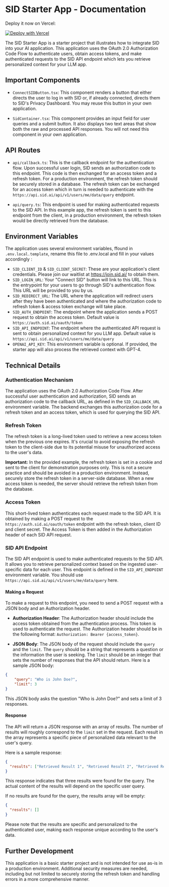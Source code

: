# SID Starter App - Documentation

Deploy it now on Vercel: 

[![Deploy with Vercel](https://vercel.com/button)](https://vercel.com/new/clone?repository-url=https%3A%2F%2Fgithub.com%2Fsidhq%2FSID%2Ftree%2Fmain%2Fexamples%2Fsid-starter&env=SID_CALLBACK_URL,SID_CLIENT_ID,SID_CLIENT_SECRET,SID_REDIRECT_URL,SID_AUTH_ENDPOINT,SID_API_ENDPOINT,OPENAI_API_KEY&envDescription=We%20walk%20you%20through%20integrating%20SID%20in%20your%20LLM%20app%2C%20apply%20on%20our%20waitlist%20here%3A%20https%3A%2F%2Fjoin.sid.ai%2F&envLink=https%3A%2F%2Fgithub.com%2Fsidhq%2FSID%2Fblob%2Fmain%2Fexamples%2Fsid-starter%2FREADME.md&project-name=sid-starter&repository-name=sid-starter&demo-title=SID%20Starter%20App&demo-description=A%20simple%20app%20to%20showcase%20how%20SID%20works.&demo-url=https%3A%2F%2Fsid-starter.demo.sid.ai%2F)

The SID Starter App is a starter project that illustrates how to integrate SID into your AI application. This application uses the OAuth 2.0 Authorization Code Flow to authenticate users, obtain access tokens, and make authenticated requests to the SID API endpoint which lets you retrieve personalized context for your LLM app.

## Important Components

- `ConnectSIDButton.tsx`: This component renders a button that either directs the user to log in with SID or, if already connected, directs them to SID's Privacy Dashboard. You may reuse this button in your own application.

- `SidContainer.tsx`: This component provides an input field for user queries and a submit button. It also displays two text areas that show both the raw and processed API responses. You will not need this component in your own application.

## API Routes

- `api/callback.ts`: This is the callback endpoint for the authentication flow. Upon successful user login, SID sends an authorization code to this endpoint. This code is then exchanged for an access token and a refresh token. For a production environment, the refresh token should be securely stored in a database. The refresh token can be exchanged for an access token which in turn is needed to authenticate with the `https://api.sid.ai/api/v1/users/me/data/query` endpoint.

- `api/query.ts`: This endpoint is used for making authenticated requests to the SID API. In this example app, the refresh token is sent to this endpoint from the client, in a production environment, the refresh token would be directly retrieved from the database.

## Environment Variables

The application uses several environment variables, ffound in `.env.local.template`, rename this file to .env.local and fill in your values accordingly :

- `SID_CLIENT_ID` & `SID_CLIENT_SECRET`: These are your application's client credentials. Please join our waitlist at https://join.sid.ai/ to obtain them.
- `SID_LOGIN_URL`: Your "Connect SID" button will link to this URL. This is the entrypoint for your users to go through SID's authentication flow. This URL will be provided to you by us.
- `SID_REDIRECT_URL`: The URL where the application will redirect users after they have been authenticated and where the authorization code to refresh token & access token exchange will take place. 
- `SID_AUTH_ENDPOINT`: The endpoint where the application sends a POST request to obtain the access token. Default value is `https://auth.sid.ai/oauth/token`
- `SID_API_ENDPOINT`: The endpoint where the authenticated API request is sent to obtain personalized context for you LLM app. Default value is `https://api.sid.ai/api/v1/users/me/data/query`
- `OPENAI_API_KEY`: This environment variable is optional. If provided, the starter app will also process the retrieved context with GPT-4.

## Technical Details

### Authentication Mechanism

The application uses the OAuth 2.0 Authorization Code Flow. After successful user authentication and authorization, SID sends an authorization code to the callback URL, as defined in the `SID_CALLBACK_URL` environment variable. The backend exchanges this authorization code for a refresh token and an access token, which is used for querying the SID API.

### Refresh Token

The refresh token is a long-lived token used to retrieve a new access token when the previous one expires. It's crucial to avoid exposing the refresh token to the client-side due to its potential misuse for unauthorized access to the user's data.

**Important:** In the provided example, the refresh token is set in a cookie and sent to the client for demonstration purposes only. This is not a secure practice and should be avoided in a production environment. Instead, securely store the refresh token in a server-side database. When a new access token is needed, the server should retrieve the refresh token from the database.

### Access Token

This short-lived token authenticates each request made to the SID API. It is obtained by making a POST request to the  `https://auth.sid.ai/oauth/token` endpoint with the refresh token, client ID and client secret. The Access Token is then added in the Authorization header of each SID API request.

### SID API Endpoint

The SID API endpoint is used to make authenticated requests to the SID API. It allows you to retrieve personalized context based on the ingested user-specific data for each user. This endpoint is defined in the `SID_API_ENDPOINT` environment variable. You should use `https://api.sid.ai/api/v1/users/me/data/query` here.

#### Making a Request

To make a request to this endpoint, you need to send a POST request with a JSON body and an Authorization header.

- **Authorization Header**: The Authorization header should include the access token obtained from the authentication process. This token is used to authenticate the request. The Authorization header should be in the following format: `Authorization: Bearer {access_token}`.

- **JSON Body**: The JSON body of the request should include the `query` and the `limit`. The `query` should be a string that represents a question or the information the user is seeking. The `limit` should be an integer that sets the number of responses that the API should return. Here is a sample JSON body:

```json
{
    "query": "Who is John Doe?",
    "limit": 3
}
```

This JSON body asks the question "Who is John Doe?" and sets a limit of 3 responses.

#### Response

The API will return a JSON response with an array of results. The number of results will roughly correspond to the `limit` set in the request. Each result in the array represents a specific piece of personalized data relevant to the user's query.

Here is a sample response:

```json
{
  "results": ["Retrieved Result 1", "Retrieved Result 2", "Retrieved Result 3"]
}
```
This response indicates that three results were found for the query. The actual content of the results will depend on the specific user query.

If no results are found for the query, the results array will be empty:

```json
{
  "results": []
}
```

Please note that the results are specific and personalized to the authenticated user, making each response unique according to the user's data.

## Further Development

This application is a basic starter project and is not intended for use as-is in a production environment. Additional security measures are needed, including but not limited to securely storing the refresh token and handling errors in a more comprehensive manner.
